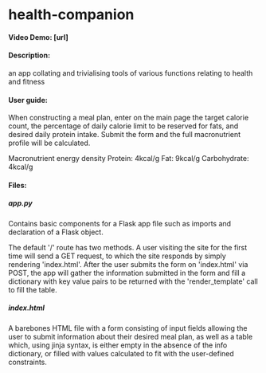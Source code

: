 # health-companion
#### Video Demo: [url]
#### Description:
an app collating and trivialising tools of various functions relating to health and fitness

#### User guide:
When constructing a meal plan, enter on the main page the target calorie count, the percentage of daily calorie limit to be reserved for fats, and desired daily protein intake. Submit the form and the full macronutrient profile will be calculated.

Macronutrient energy density
Protein: 4kcal/g
Fat: 9kcal/g
Carbohydrate: 4kcal/g 

#### Files:

##### app.py
Contains basic components for a Flask app file such as imports and declaration of a Flask object.

The default '/' route has two methods. A user visiting the site for the first time will send a GET request, to which the site responds by simply rendering 'index.html'. After the user submits the form on 'index.html' via POST, the app will gather the information submitted in the form and fill a dictionary with key value pairs to be returned with the 'render_template' call to fill the table.

##### index.html
A barebones HTML file with a form consisting of input fields allowing the user to submit information about their desired meal plan, as well as a table which, using jinja syntax, is either empty in the absence of the info dictionary, or filled with values calculated to fit with the user-defined constraints.